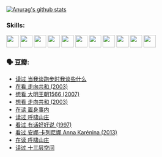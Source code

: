 
[![Anurag's github stats](https://github-readme-stats.vercel.app/api?username=w940853815)](https://github.com/anuraghazra/github-readme-stats)

### Skills:

<code><img height="32" src="https://cdn.jsdelivr.net/npm/simple-icons@v5/icons/python.svg"></code>
<code><img height="32" src="https://cdn.jsdelivr.net/npm/simple-icons@v5/icons/javascript.svg"></code>
<code><img height="32" src="https://cdn.jsdelivr.net/npm/simple-icons@v5/icons/django.svg"></code>
<code><img height="32" src="https://cdn.jsdelivr.net/npm/simple-icons@v5/icons/flask.svg"></code>
<code><img height="32" src="https://cdn.jsdelivr.net/npm/simple-icons@v5/icons/vuetify.svg"></code>
<code><img height="32" src="https://cdn.jsdelivr.net/npm/simple-icons@v5/icons/git.svg"></code>
<code><img height="32" src="https://cdn.jsdelivr.net/npm/simple-icons@v5/icons/docker.svg"></code>
<code><img height="32" src="https://cdn.jsdelivr.net/npm/simple-icons@v5/icons/postgresql.svg"></code>
<code><img height="32" src="https://cdn.jsdelivr.net/npm/simple-icons@v5/icons/elasticsearch.svg"></code>
<code><img height="32" src="https://cdn.jsdelivr.net/npm/simple-icons@v5/icons/macos.svg"></code>
<code><img height="32" src="https://cdn.jsdelivr.net/npm/simple-icons@v5/icons/linux.svg"></code>

### 🗣 豆瓣:

<!-- DOUBAN-ACTIVITIES:START -->
- [读过 当我谈跑步时我谈些什么](https://www.douban.com/people/136069238/status/3715422296/?_i=41543523)
- [在看 走向共和‎ (2003)](https://www.douban.com/people/136069238/status/3711470443/?_i=41543523)
- [想看 大明王朝1566‎ (2007)](https://www.douban.com/people/136069238/status/3710980213/?_i=41543523)
- [想看 走向共和‎ (2003)](https://www.douban.com/people/136069238/status/3710980002/?_i=41543523)
- [在读 置身事内](https://www.douban.com/people/136069238/status/3710472151/?_i=41543523)
- [读过 呼啸山庄](https://www.douban.com/people/136069238/status/3710470617/?_i=41543523)
- [看过 有话好好说‎ (1997)](https://www.douban.com/people/136069238/status/3709833172/?_i=41543523)
- [看过 安娜·卡列尼娜 Anna Karénina‎ (2013)](https://www.douban.com/people/136069238/status/3708942010/?_i=41543523)
- [在读 呼啸山庄](https://www.douban.com/people/136069238/status/3701626992/?_i=41543523)
- [读过 十三层空间](https://www.douban.com/people/136069238/status/3700755247/?_i=41543523)
<!-- DOUBAN-ACTIVITIES:END -->
<!--
**w940853815/w940853815** is a ✨ _special_ ✨ repository because its `README.md` (this file) appears on your GitHub profile.

Here are some ideas to get you started:

- 🔭 I’m currently working on ...
- 🌱 I’m currently learning ...
- 👯 I’m looking to collaborate on ...
- 🤔 I’m looking for help with ...
- 💬 Ask me about ...
- 📫 How to reach me: ...
- 😄 Pronouns: ...
- ⚡ Fun fact: ...
-->
